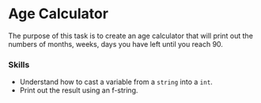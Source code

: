 # Age Calculator
The purpose of this task is to create an age calculator that will print out the numbers of months, weeks, days you have left until you reach 90.

### Skills
- Understand how to cast a variable from a `string` into a `int`.
- Print out the result using an f-string.
